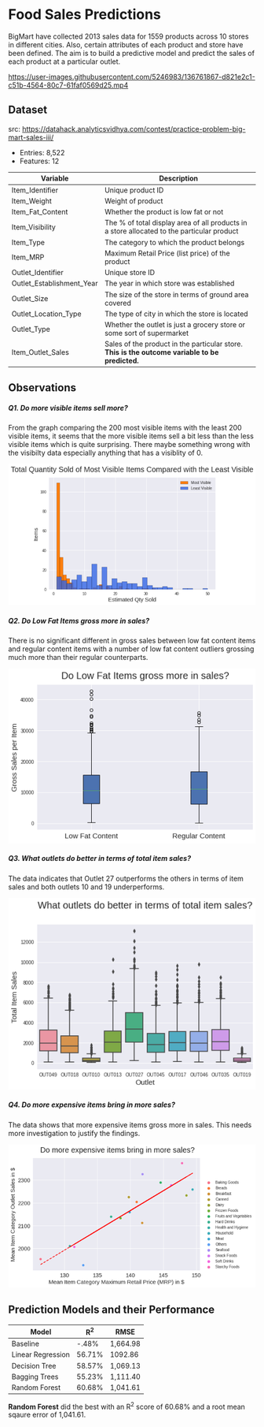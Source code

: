 # Food Sales Predictions

BigMart have collected 2013 sales data for 1559 products across 10 stores in different cities. Also, certain attributes of each product and store have been defined. The aim is to build a predictive model and predict the sales of each product at a particular outlet.

https://user-images.githubusercontent.com/5246983/136761867-d821e2c1-c51b-4564-80c7-61faf0569d25.mp4

## Dataset
src: https://datahack.analyticsvidhya.com/contest/practice-problem-big-mart-sales-iii/
- Entries: 8,522
- Features: 12

| **Variable** | **Description** |
| -------------- | ---------------- |
| Item_Identifier | Unique product ID |
| Item_Weight     | Weight of product |
| Item_Fat_Content | Whether the product is low fat or not |
| Item_Visibility | The % of total display area of all products in a store allocated to the particular product |
| Item_Type | The category to which the product belongs |
| Item_MRP | Maximum Retail Price (list price) of the product |
| Outlet_Identifier | Unique store ID |
| Outlet_Establishment_Year | The year in which store was established |
| Outlet_Size | The size of the store in terms of ground area covered |
| Outlet_Location_Type | The type of city in which the store is located |
| Outlet_Type | Whether the outlet is just a grocery store or some sort of supermarket |
| Item_Outlet_Sales | Sales of the product in the particular store. **This is the outcome variable to be predicted.** |

## Observations

##### Q1. Do more visible items sell more?

From the graph comparing the 200 most visible items with the least 200 visible items, it seems that the more visible items sell a bit less than the less visible items which is quite surprising. There maybe something wrong with the visibilty data especially anything that has a visiblity of 0.

<img src="/images/visible.png"/>

##### Q2. Do Low Fat Items gross more in sales?

There is no significant different in gross sales between low fat content items and regular content items with a number of low fat content outliers grossing much more than their regular counterparts.

<img src="/images/fat.png"/>

##### Q3. What outlets do better in terms of total item sales?

The data indicates that Outlet 27 outperforms the others in terms of item sales and both outlets 10 and 19 underperforms.

<img src="/images/outlets.png"/>

##### Q4. Do more expensive items bring in more sales?

The data shows that more expensive items gross more in sales. This needs more investigation to justify the findings.

<img src="/images/outlet_sales.png"/>

## Prediction Models and their Performance

| Model| R<sup>2</sup> | RMSE |
|---|---|---|
|Baseline| -.48% | 1,664.98|
|Linear Regression| 56.71% | 1092.86|
|Decision Tree| 58.57% | 1,069.13|
|Bagging Trees| 55.23% | 1,111.40|
|Random Forest| 60.68% | 1,041.61|

**Random Forest** did the best with an R<sup>2</sup> score of 60.68% and a root mean sqaure error of 1,041.61.

